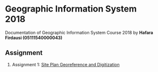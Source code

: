 # Geographic Information System 2018 
Documentation of Geographic Information System Course 2018 by **Hafara Firdausi (05111540000043)**

## Assignment
1. Assignment 1: [Site Plan Georeference and Digitization](/georeference-site-plan)
